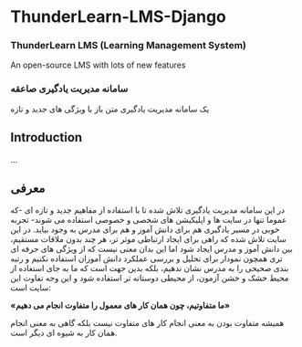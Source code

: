 # ThunderLearn-LMS-Django
### ThunderLearn LMS (Learning Management System)
An open-source LMS with lots of new features

### سامانه مدیریت یادگیری صاعقه
یک سامانه مدیریت یادگیری متن باز با ویژگی های جدید و تازه
## Introduction
...
## معرفی
در این سامانه مدیریت یادگیری تلاش شده تا با استفاده از مفاهیم جدید و تازه ای -که عموما تنها در سایت ها و اپلیکیشن های شخصی و خصوصی استفاده می شوند- تجربه خوبی در مسیر یادگیری هم برای دانش آموز و هم برای مدرس به وجود بیاید.
در این سایت تلاش شده که راهی برای ایجاد ارتباطی موثر تر، هر چند بدون ملاقات مستقیم، بین دانش آموز و مدرس ایجاد شود اما این بدان معنی نیست که از ویژگی های حرفه ای تری همچون نمودار برای تحلیل و بررسی عملکرد دانش آموزان استفاده نکنیم و رتبه بندی صحیحی را به مدرس نشان ندهیم، بلکه بدین جهت است که ما به جای استغاده از محیط خشک و خشن آزمون، از محیطی دوستانه تر استفاده شود و این وجه تفاوت این سایت است:

**«ما متفاوتیم، چون همان کار های معمول را متفاوت انجام می دهیم»**

همیشه متفاوت بودن به معنی انجام کار های متفاوت نیست بلکه گاهی به معنی انجام همان کار به شیوه ای دیگر است.
